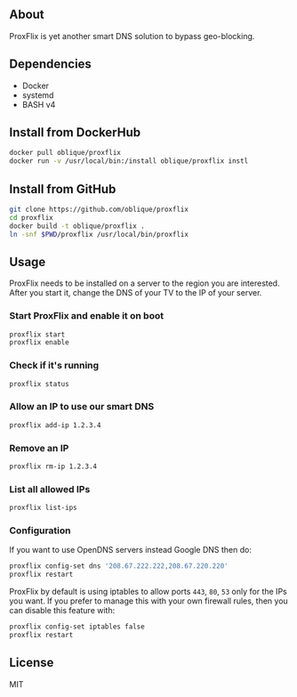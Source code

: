 ## About

ProxFlix is yet another smart DNS solution to bypass geo-blocking.

## Dependencies

* Docker
* systemd
* BASH v4

## Install from DockerHub

```bash
docker pull oblique/proxflix
docker run -v /usr/local/bin:/install oblique/proxflix instl
```

## Install from GitHub

```bash
git clone https://github.com/oblique/proxflix
cd proxflix
docker build -t oblique/proxflix .
ln -snf $PWD/proxflix /usr/local/bin/proxflix
```

## Usage

ProxFlix needs to be installed on a server to the region you are interested.
After you start it, change the DNS of your TV to the IP of your server.

### Start ProxFlix and enable it on boot

```bash
proxflix start
proxflix enable
```

### Check if it's running

```bash
proxflix status
```

### Allow an IP to use our smart DNS

```bash
proxflix add-ip 1.2.3.4
```

### Remove an IP

```bash
proxflix rm-ip 1.2.3.4
```

### List all allowed IPs

```bash
proxflix list-ips
```

### Configuration

If you want to use OpenDNS servers instead Google DNS then do:

```bash
proxflix config-set dns '208.67.222.222,208.67.220.220'
proxflix restart
```

ProxFlix by default is using iptables to allow ports `443`, `80`, `53`
only for the IPs you want. If you prefer to manage this with your own
firewall rules, then you can disable this feature with:

```bash
proxflix config-set iptables false
proxflix restart
```

## License
MIT
